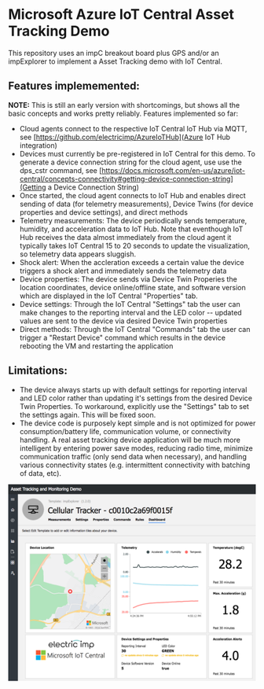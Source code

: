 # Microsoft Azure IoT Central Asset Tracking Demo

This repository uses an impC breakout board plus GPS and/or an impExplorer to implement a Asset Tracking demo with IoT Central.

## Features implememented:

**NOTE:** This is still an early version with shortcomings, but shows all the basic concepts and works pretty reliably. Features implemented so far:

* Cloud agents connect to the respective IoT Central IoT Hub via MQTT, see [https://github.com/electricimp/AzureIoTHub](Azure IoT Hub integration) 
* Devices must currently be pre-registered in IoT Central for this demo. To generate a device connection string for the cloud agent, use use the dps_cstr command, see [https://docs.microsoft.com/en-us/azure/iot-central/concepts-connectivity#getting-device-connection-string](Getting a Device Connection String)
* Once started, the cloud agent connects to IoT Hub and enables direct sending of data (for telemetry measurements), Device Twins (for device properties and device settings), and direct methods
* Telemetry measurements: The device periodically sends temperature, humidity, and acceleration data to IoT Hub. Note that eventhough IoT Hub receives the data almost immediately from the cloud agent it typically takes IoT Central 15 to 20 seconds to update the visualization, so telemetry data appears sluggish.
* Shock alert: When the accleration exceeds a certain value the device triggers a shock alert and immediately sends the telemetry data 
* Device properties: The device sends via Device Twin Properies the location coordinates, device online/offline state, and software version which are displayed in the IoT Central "Properties" tab.
* Device settings: Through the IoT Central "Settings" tab the user can make changes to the reporting interval and the LED color -- updated values are sent to the device via desired Device Twin properties
* Direct methods: Through the IoT Central "Commands" tab the user can trigger a "Restart Device" command which results in the device rebooting the VM and restarting the application

## Limitations:
* The device always starts up with default settings for reporting interval and LED color rather than updating it's settings from the desired Device Twin Properties. To workaround, explicitly use the "Settings" tab to set the settings again. This will be fixed soon.
* The device code is purposely kept simple and is not optimized for power consumption/battery life, communication volume, or connectivity handling. A real asset tracking device application will be much more intelligent by entering power save modes, reducing radio time, minimize communication traffic (only send data when necessary), and handling various connectivity states (e.g. intermittent connectivity with batching of data, etc).


![IoT Central Asset Tracking screen shot](imgs/Asset-Tracker-screen-shot.png)
